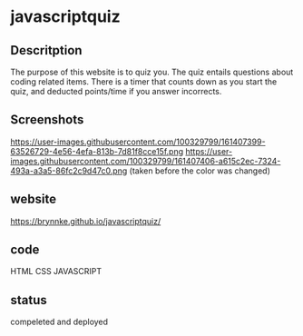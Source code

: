 # javascriptquiz

## Descritption
The purpose of this website is to quiz you. The quiz entails questions about coding related items. There is a timer that counts down as you start the quiz, and deducted points/time if you answer incorrects. 

## Screenshots
https://user-images.githubusercontent.com/100329799/161407399-63526729-4e56-4efa-813b-7d81f8cce15f.png
https://user-images.githubusercontent.com/100329799/161407406-a615c2ec-7324-493a-a3a5-86fc2c9d47c0.png
(taken before the color was changed)

## website
https://brynnke.github.io/javascriptquiz/

## code 
HTML
CSS
JAVASCRIPT

## status 
compeleted and deployed
